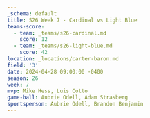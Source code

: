 ```yaml
---
_schema: default
title: S26 Week 7 - Cardinal vs Light Blue
teams-score:
  - team: _teams/s26-cardinal.md
    score: 12
  - team: _teams/s26-light-blue.md
    score: 42
location: _locations/carter-baron.md
field: '3'
date: 2024-04-28 09:00:00 -0400
season: 26
week: 7
mvp: Mike Hess, Luis Cotto
game-ball: Aubrie Odell, Adam Strasberg
sportsperson: Aubrie Odell, Brandon Benjamin
---
```

